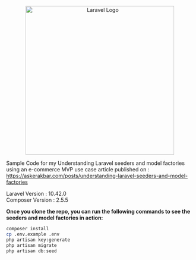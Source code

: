 <p align="center"><a href="https://laravel.com" target="_blank"><img src="https://raw.githubusercontent.com/laravel/art/master/logo-lockup/5%20SVG/2%20CMYK/1%20Full%20Color/laravel-logolockup-cmyk-red.svg" width="400" alt="Laravel Logo"></a></p>


Sample Code for my Understanding Laravel seeders and model factories using an e-commerce MVP use case article published on :
https://askerakbar.com/posts/understanding-laravel-seeders-and-model-factories

Laravel Version : 10.42.0  
Composer Version : 2.5.5  

**Once you clone the repo, you can run the following commands to see the seeders and model factories in action:**

```bash
composer install
cp .env.example .env
php artisan key:generate
php artisan migrate
php artisan db:seed
```
    
